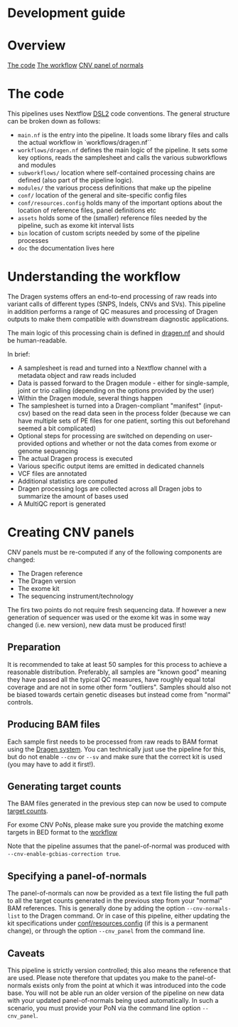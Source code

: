 # Development guide

# Overview

[The code](#the-code)
[The workflow](#understanding-the-workflow)
[CNV panel of normals](#creating-cnv-panels)

# The code

This pipelines uses Nextflow [DSL2](https://www.nextflow.io/docs/latest/dsl2.html) code conventions. The general structure can be broken down as follows:

- `main.nf` is the entry into the pipeline. It loads some library files and calls the actual workflow in `workflows/dragen.nf``
- `workflows/dragen.nf` defines the main logic of the pipeline. It sets some key options, reads the samplesheet and calls the various subworkflows and modules
- `subworkflows/` location where self-contained processing chains are defined (also part of the pipeline logic). 
- `modules/` the various process definitions that make up the pipeline
- `conf/` location of the general and site-specific config files
- `conf/resources.config` holds many of the important options about the location of reference files, panel definitions etc
- `assets` holds some of the (smaller) reference files needed by the pipeline, such as exome kit interval lists
- `bin` location of custom scripts needed by some of the pipeline processes
- `doc` the documentation lives here

# Understanding the workflow

The Dragen systems offers an end-to-end processing of raw reads into variant calls of different types (SNPS, Indels, CNVs and SVs). This pipeline in addition performs a range of QC measures and processing of Dragen outputs to make them compatible with downstream diagnostic applications. 

The main logic of this processing chain is defined in [dragen.nf](../workflows/dragen.nf) and should be human-readable. 

In brief:

- A samplesheet is read and turned into a Nextflow channel with a metadata object and raw reads included
- Data is passed forward to the Dragen module - either for single-sample, joint or trio calling (depending on the options provided by the user)
- Within the Dragen module, several things happen
 - The samplesheet is turned into a Dragen-compliant "manifest" (input-csv) based on the read data seen in the process folder (because we can have multiple sets of PE files for one patient, sorting this out beforehand seemed a bit complicated)
 - Optional steps for processing are switched on depending on user-provided options and whether or not the data comes from exome or genome sequencing
 - The actual Dragen process is executed
 - Various specific output items are emitted in dedicated channels 
- VCF files are annotated
- Additional statistics are computed
- Dragen processing logs are collected across all Dragen jobs to summarize the amount of bases used
- A MultiQC report is generated

# Creating CNV panels

CNV panels must be re-computed if any of the following components are changed:

- The Dragen reference
- The Dragen version
- The exome kit
- The sequencing instrument/technology

The firs two points do not require fresh sequencing data. If however a new generation of sequencer was used or the exome kit was in some way changed (i.e. new version), new data must be produced first!

## Preparation

It is recommended to take at least 50 samples for this process to achieve a reasonable distribution. Preferably, all samples are "known good" meaning they have passed all the typical QC measures, have roughly equal total coverage and are not in some other form "outliers". Samples should also not be biased towards certain genetic diseases but instead come from "normal" controls.

## Producing BAM files

Each sample first needs to be processed from raw reads to BAM format using the [Dragen system](https://support-docs.illumina.com/SW/DRAGEN_v310/Content/SW/DRAGEN/CNVInputs.htm). You can technically just use the pipeline for this, but do not enable `--cnv` or `--sv` and make sure that the correct kit is used (you may have to add it first!).

## Generating target counts

The BAM files generated in the previous step can now be used to compute [target counts](https://support-docs.illumina.com/SW/DRAGEN_v310/Content/SW/DRAGEN/PanelOfNormals.htm).

For exome CNV PoNs, please make sure you provide the matching exome targets in BED format to the [workflow](https://support-docs.illumina.com/SW/DRAGEN_v310/Content/SW/DRAGEN/CNVTargetCounts.htm#Whole)

Note that the pipeline assumes that the panel-of-normal was produced with `--cnv-enable-gcbias-correction true`. 

## Specifying a panel-of-normals

The panel-of-normals can now be provided as a text file listing the full path to all the target counts generated in the previous step from your "normal" BAM references. This is generally done by adding the option `--cnv-normals-list` to the Dragen command. Or in case of this pipeline, either updating the kit specifications under [conf/resources.config](../conf/resources.config) (if this is a permanent change), or through the option `--cnv_panel` from the command line. 

## Caveats

This pipeline is strictly version controlled; this also means the reference that are used. Please note therefore that updates you make to the panel-of-normals exists only from the point at which it was introduced into the code base. You will not be able run an older version of the pipeline on new data with your updated panel-of-normals being used automatically. In such a scenario, you must provide your PoN via the command line option `--cnv_panel`. 

